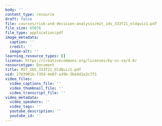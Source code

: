 ```yaml
---
body: ''
content_type: resource
draft: false
file: courses/risk-and-decision-analysis/mit_ids_333f21_oldquiz1.pdf
file_size: 65076
file_type: application/pdf
image_metadata:
  caption: ''
  credit: ''
  image-alt: ''
learning_resource_types: []
license: https://creativecommons.org/licenses/by-nc-sa/4.0/
resourcetype: Document
title: MIT_IDS_333f21_OldQuiz1.pdf
uid: 1783901b-f35d-4e07-a39b-3be4d1a3c7f1
video_files:
  video_captions_file: ''
  video_thumbnail_file: ''
  video_transcript_file: ''
video_metadata:
  video_speakers: ''
  video_tags: ''
  youtube_description: ''
  youtube_id: ''
---
```

